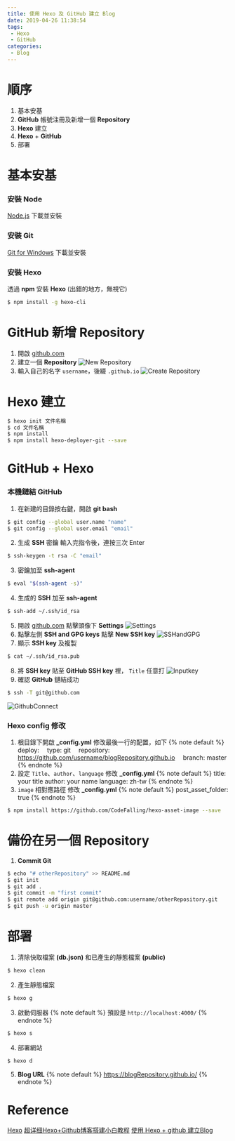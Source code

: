 ```yaml
---
title: 使用 Hexo 及 GitHub 建立 Blog
date: 2019-04-26 11:38:54
tags: 
 - Hexo
 - GitHub
categories: 
 - Blog
---
```


# 順序

1. 基本安基
2. **GitHub** 帳號注冊及新增一個 **Repository**
3. **Hexo** 建立
4. **Hexo** + **GitHub**
5. 部署

# 基本安基
### 安裝 Node
[Node.js](https://nodejs.org/en/) 下載並安裝

### 安裝 Git
[Git for Windows](https://git-scm.com/download/win) 下載並安裝

### 安裝 Hexo
透過 **npm** 安裝 **Hexo** (出錯的地方，無視它)
~~~ bash
$ npm install -g hexo-cli
~~~
# GitHub 新增 Repository
1. 開啟 [github.com](https://github.com/)
2. 建立一個 **Repository**
![New Repository](1.png)
3. 輸入自己的名字 `username`，後綴 `.github.io`
![Create Repository](2.png)

# Hexo 建立
~~~ bash
$ hexo init 文件名稱
$ cd 文件名稱
$ npm install
$ npm install hexo-deployer-git --save
~~~

# GitHub + Hexo
### 本機鏈結 GitHub
1. 在新建的目錄按右鍵，開啟 **git bash**
~~~ bash
$ git config --global user.name "name"
$ git config --global user.email "email"
~~~
2. 生成 **SSH** 密鑰
   輸入完指令後，連按三次 Enter
~~~ bash
$ ssh-keygen -t rsa -C "email"
~~~
3. 密鑰加至 **ssh-agent**
~~~ bash
$ eval "$(ssh-agent -s)"
~~~
4. 生成的 **SSH** 加至 **ssh-agent**
~~~ bash
$ ssh-add ~/.ssh/id_rsa
~~~
5. 開啟 [github.com](https://github.com/)
   點擊頭像下 **Settings**
![Settings](3.png)
6. 點擊左側 **SSH and GPG keys**
   點擊 **New SSH key**
![SSHandGPG](4.png)
7. 顯示 **SSH key** 及複製
~~~ bash
$ cat ~/.ssh/id_rsa.pub
~~~
8. 將 **SSH key** 貼至 **GitHub SSH key** 裡， `Title` 任意打
![Inputkey](5.png)
9. 確認 **GitHub** 鏈結成功
~~~ bash
$ ssh -T git@github.com
~~~
![GithubConnect](6.png)

### Hexo config 修改
1. 根目錄下開啟 **_config.yml**
修改最後一行的配置，如下
{% note default %}
deploy:
&emsp;type: git
&emsp;repository: https://github.com/username/blogRepository.github.io
&emsp;branch: master
{% endnote %}
2. 設定 `Title`、`author`、`language`
修改 **_config.yml**
{% note default %}
title: your title
author: your name
language: zh-tw
{% endnote %}
3. `image` 相對應路徑
修改 **_config.yml**
{% note default %}
post_asset_folder: true
{% endnote %}
~~~ bash
$ npm install https://github.com/CodeFalling/hexo-asset-image --save
~~~

# 備份在另一個 Repository
1. **Commit Git**
~~~ bash
$ echo "# otherRepository" >> README.md
$ git init
$ git add .
$ git commit -m "first commit"
$ git remote add origin git@github.com:username/otherRepository.git
$ git push -u origin master
~~~

# 部署
1. 清除快取檔案 **(db.json)** 和已產生的靜態檔案 **(public)**
~~~ bash
$ hexo clean
~~~
2. 產生靜態檔案
~~~ bash
$ hexo g 
~~~
3. 啟動伺服器
{% note default %}
預設是 `http://localhost:4000/`
{% endnote %}
~~~ bash
$ hexo s
~~~
4. 部署網站
~~~ bash
$ hexo d
~~~
5. **Blog URL**
{% note default %}
https://blogRepository.github.io/
{% endnote %}

# Reference
[Hexo](https://hexo.io/zh-tw/docs/)
[超详细Hexo+Github博客搭建小白教程](https://godweiyang.com/2018/04/13/hexo-blog/)
[使用 Hexo + github 建立Blog](https://alumincan.github.io/2017/03/28/setup-blog-on-github/)